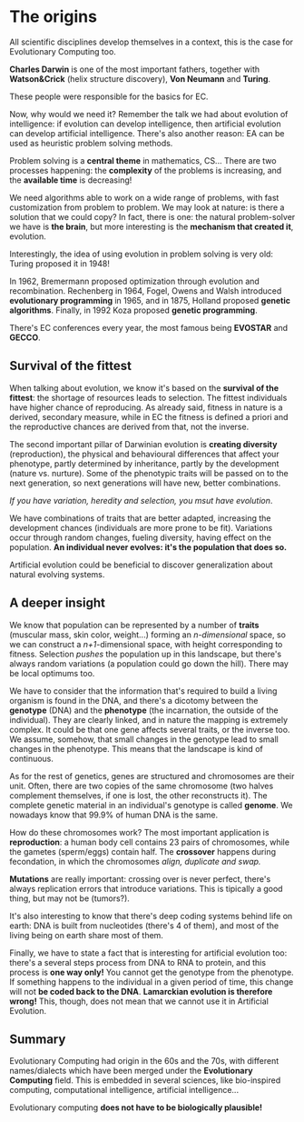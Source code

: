 # The origins

All scientific disciplines develop themselves in a context, this is the case for Evolutionary Computing too.

**Charles Darwin** is one of the most important fathers, together with **Watson&Crick** (helix structure discovery), **Von Neumann** and **Turing**.

These people were responsible for the basics for EC.

Now, why would we need it? Remember the talk we had about evolution of intelligence: if evolution can develop intelligence, then artificial evolution can develop artificial intelligence. There's also another reason: EA can be used as heuristic problem solving methods.

Problem solving is a **central theme** in mathematics, CS... There are two processes happening: the **complexity** of the problems is increasing, and the **available time** is decreasing!

We need algorithms able to work on a wide range of problems, with fast customization from problem to problem. We may look at nature: is there a solution that we could copy? In fact, there is one: the natural problem-solver we have is **the brain**, but more interesting is the **mechanism that created it**, evolution.

Interestingly, the idea of using evolution in problem solving is very old: Turing proposed it in 1948!

In 1962, Bremermann proposed optimization through evolution and recombination. Rechenberg in 1964, Fogel, Owens and Walsh introduced **evolutionary programming** in 1965, and in 1875, Holland proposed **genetic algorithms**. Finally, in 1992 Koza proposed **genetic programming**.

There's EC conferences every year, the most famous being **EVOSTAR** and **GECCO**.

## Survival of the fittest

When talking about evolution, we know it's based on the **survival of the fittest**: the shortage of resources leads to selection. The fittest individuals have higher chance of reproducing. As already said, fitness in nature is a derived, secondary measure, while in EC the fitness is defined a priori and the reproductive chances are derived from that, not the inverse.

The second important pillar of Darwinian evolution is **creating diversity** (reproduction), the physical and behavioural differences that affect your phenotype, partly determined by inheritance, partly by the development (nature vs. nurture). Some of the phenotypic traits will be passed on to the next generation, so next generations will have new, better combinations. 

*If you have variation, heredity and selection, you msut have evolution*.

We have combinations of traits that are better adapted, increasing the development chances (individuals are more prone to be fit). Variations occur through random changes, fueling diversity, having effect on the population. **An individual never evolves: it's the population that does so.**

Artificial evolution could be beneficial to discover generalization about natural evolving systems.

## A deeper insight

We know that population can be represented by a number of **traits** (muscular mass, skin color, weight...) forming an *n-dimensional* space, so we can construct a *n+1*-dimensional space, with height corresponding to fitness. Selection *pushes* the population up in this landscape, but there's always random variations (a population could go down the hill). There may be local optimums too. 

We have to consider that the information that's required to build a living organism is found in the DNA, and there's a dicotomy between the **genotype** (DNA) and the **phenotype** (the incarnation, the outside of the individual). They are clearly linked, and in nature the mapping is extremely complex. It could be that one gene affects several traits, or the inverse too. We assume, somehow, that small changes in the genotype lead to small changes in the phenotype. This means that the landscape is kind of continuous.

As for the rest of genetics, genes are structured and chromosomes are their unit. Often, there are two copies of the same chromosome (two halves complement themselves, if one is lost, the other reconstructs it). The complete genetic material in an individual's genotype is called **genome**. We nowadays know that 99.9% of human DNA is the same.

How do these chromosomes work? The most important application is **reproduction**: a human body cell contains 23 pairs of chromosomes, while the gametes (sperm/eggs) contain half. The **crossover** happens during fecondation, in which the chromosomes *align, duplicate and swap.*

**Mutations** are really important: crossing over is never perfect, there's always replication errors that introduce variations. This is tipically a good thing, but may not be (tumors?).

It's also interesting to know that there's deep coding systems behind life on earth: DNA is built from nucleotides (there's 4 of them), and most of the living being on earth share most of them. 

Finally, we have to state a fact that is interesting for artificial evolution too: there's a several steps process from DNA to RNA to protein, and this process is **one way only!** You cannot get the genotype from the phenotype. If something happens to the individual in a given period of time, this change will not **be coded back to the DNA**. **Lamarckian evolution is therefore wrong!** This, though, does not mean that we cannot use it in Artificial Evolution.

## Summary

Evolutionary Computing had origin in the 60s and the 70s, with different names/dialects which have been merged under the **Evolutionary Computing** field. This is embedded in several sciences, like bio-inspired computing, computational intelligence, artificial intelligence...

Evolutionary computing **does not have to be biologically plausible!** 

